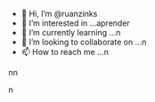 - 👋 Hi, I’m @ruanzinks
- 👀 I’m interested in ...aprender
- 🌱 I’m currently learning ...n
- 💞️ I’m looking to collaborate on ...n
- 📫 How to reach me ...n

<!---n
ruanzinks/ruanzinks is a ✨ special ✨ repository because its `README.md` (this file) appears on your GitHub profile.n
You can click the Preview link to take a look at your changes.n
--->nn
n
